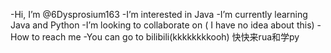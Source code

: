 -Hi, I’m @6Dysprosium163
-I’m interested in Java
-I’m currently learning Java and Python
-I’m looking to collaborate on ( I have no idea about this)
-How to reach me 
-You can go to bilibili(kkkkkkkkooh)
快快来rua和学py
<!---
DLxDysprosium/DLxDysprosium is a ✨ special ✨ repository because its `README.md` (this file) appears on your GitHub profile.
You can click the Preview link to take a look at your changes.
--->
